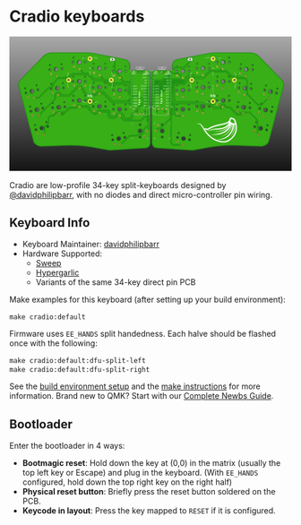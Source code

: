 # Cradio keyboards

![Cradio](https://github.com/davidphilipbarr/hypergolic/raw/main/hypergarlic/ht.png)

Cradio are low-profile 34-key split-keyboards designed by [@davidphilipbarr](https://github.com/davidphilipbarr), with no diodes and direct micro-controller pin wiring.


## Keyboard Info

* Keyboard Maintainer: [davidphilipbarr](https://github.com/davidphilipbarr)
* Hardware Supported:
    * [Sweep](https://github.com/davidphilipbarr/Sweep)
    * [Hypergarlic](https://github.com/davidphilipbarr/hypergolic/tree/main/hypergarlic)
    * Variants of the same 34-key direct pin PCB

Make examples for this keyboard (after setting up your build environment):

    make cradio:default

Firmware uses `EE_HANDS` split handedness. Each halve should be flashed once with the following:

    make cradio:default:dfu-split-left
    make cradio:default:dfu-split-right

See the [build environment setup](https://docs.qmk.fm/#/getting_started_build_tools) and the [make instructions](https://docs.qmk.fm/#/getting_started_make_guide) for more information. Brand new to QMK? Start with our [Complete Newbs Guide](https://docs.qmk.fm/#/newbs).

## Bootloader

Enter the bootloader in 4 ways:

* **Bootmagic reset**: Hold down the key at (0,0) in the matrix (usually the top left key or Escape) and plug in the keyboard. (With `EE_HANDS` configured, hold down the top right key on the right half)
* **Physical reset button**: Briefly press the reset button soldered on the PCB.
* **Keycode in layout**: Press the key mapped to `RESET` if it is configured.

